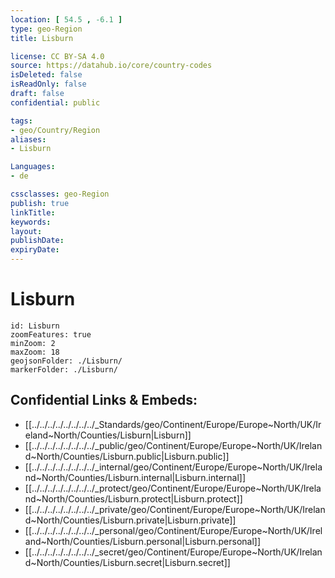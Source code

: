 ```yaml
---
location: [ 54.5 , -6.1 ] 
type: geo-Region
title: Lisburn

license: CC BY-SA 4.0
source: https://datahub.io/core/country-codes
isDeleted: false
isReadOnly: false
draft: false
confidential: public

tags:
- geo/Country/Region
aliases:
- Lisburn

Languages:
- de

cssclasses: geo-Region
publish: true
linkTitle: 
keywords: 
layout: 
publishDate: 
expiryDate: 
---
```


# Lisburn

```leaflet
id: Lisburn
zoomFeatures: true 
minZoom: 2 
maxZoom: 18
geojsonFolder: ./Lisburn/
markerFolder: ./Lisburn/
```


## Confidential Links & Embeds: 
- [[../../../../../../../../_Standards/geo/Continent/Europe/Europe~North/UK/Ireland~North/Counties/Lisburn|Lisburn]] 
- [[../../../../../../../../_public/geo/Continent/Europe/Europe~North/UK/Ireland~North/Counties/Lisburn.public|Lisburn.public]] 
- [[../../../../../../../../_internal/geo/Continent/Europe/Europe~North/UK/Ireland~North/Counties/Lisburn.internal|Lisburn.internal]] 
- [[../../../../../../../../_protect/geo/Continent/Europe/Europe~North/UK/Ireland~North/Counties/Lisburn.protect|Lisburn.protect]] 
- [[../../../../../../../../_private/geo/Continent/Europe/Europe~North/UK/Ireland~North/Counties/Lisburn.private|Lisburn.private]] 
- [[../../../../../../../../_personal/geo/Continent/Europe/Europe~North/UK/Ireland~North/Counties/Lisburn.personal|Lisburn.personal]] 
- [[../../../../../../../../_secret/geo/Continent/Europe/Europe~North/UK/Ireland~North/Counties/Lisburn.secret|Lisburn.secret]] 

